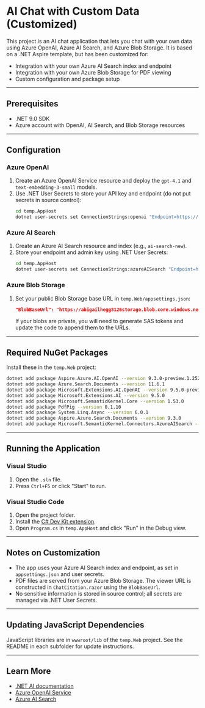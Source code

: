 
# AI Chat with Custom Data (Customized)

This project is an AI chat application that lets you chat with your own data using Azure OpenAI, Azure AI Search, and Azure Blob Storage. It is based on a .NET Aspire template, but has been customized for:

- Integration with your own Azure AI Search index and endpoint
- Integration with your own Azure Blob Storage for PDF viewing
- Custom configuration and package setup

---

## Prerequisites

- .NET 9.0 SDK
- Azure account with OpenAI, AI Search, and Blob Storage resources

---

## Configuration

### Azure OpenAI
1. Create an Azure OpenAI Service resource and deploy the `gpt-4.1` and `text-embedding-3-small` models.
2. Use .NET User Secrets to store your API key and endpoint (do not put secrets in source control):
   ```sh
   cd temp.AppHost
   dotnet user-secrets set ConnectionStrings:openai "Endpoint=https://YOUR-DEPLOYMENT-NAME.openai.azure.com;Key=YOUR-API-KEY"
   ```

### Azure AI Search
1. Create an Azure AI Search resource and index (e.g., `ai-search-new`).
2. Store your endpoint and admin key using .NET User Secrets:
   ```sh
   cd temp.AppHost
   dotnet user-secrets set ConnectionStrings:azureAISearch "Endpoint=https://YOUR-DEPLOYMENT-NAME.search.windows.net;Key=YOUR-API-KEY"
   ```

### Azure Blob Storage
1. Set your public Blob Storage base URL in `temp.Web/appsettings.json`:
   ```json
   "BlobBaseUrl": "https://abigailhegg8126storage.blob.core.windows.net/abigailhegg8126blobcontainer/"
   ```
   If your blobs are private, you will need to generate SAS tokens and update the code to append them to the URLs.

---

## Required NuGet Packages

Install these in the `temp.Web` project:

```sh
dotnet add package Aspire.Azure.AI.OpenAI --version 9.3.0-preview.1.25265.20
dotnet add package Azure.Search.Documents --version 11.6.1
dotnet add package Microsoft.Extensions.AI.OpenAI --version 9.5.0-preview.1.25265.7
dotnet add package Microsoft.Extensions.AI --version 9.5.0
dotnet add package Microsoft.SemanticKernel.Core --version 1.53.0
dotnet add package PdfPig --version 0.1.10
dotnet add package System.Linq.Async --version 6.0.1
dotnet add package Aspire.Azure.Search.Documents --version 9.3.0
dotnet add package Microsoft.SemanticKernel.Connectors.AzureAISearch --version 1.53.0-preview
```

---

## Running the Application

### Visual Studio
1. Open the `.sln` file.
2. Press `Ctrl+F5` or click "Start" to run.

### Visual Studio Code
1. Open the project folder.
2. Install the [C# Dev Kit extension](https://marketplace.visualstudio.com/items?itemName=ms-dotnettools.csdevkit).
3. Open `Program.cs` in `temp.AppHost` and click "Run" in the Debug view.

---

## Notes on Customization

- The app uses your Azure AI Search index and endpoint, as set in `appsettings.json` and user secrets.
- PDF files are served from your Azure Blob Storage. The viewer URL is constructed in `ChatCitation.razor` using the `BlobBaseUrl`.
- No sensitive information is stored in source control; all secrets are managed via .NET User Secrets.

---

## Updating JavaScript Dependencies

JavaScript libraries are in `wwwroot/lib` of the `temp.Web` project. See the README in each subfolder for update instructions.

---

## Learn More

- [.NET AI documentation](https://learn.microsoft.com/dotnet/ai/)
- [Azure OpenAI Service](https://learn.microsoft.com/azure/ai-services/openai/)
- [Azure AI Search](https://learn.microsoft.com/azure/search/)

